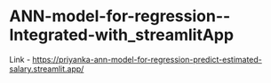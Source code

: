 # ANN-model-for-regression--Integrated-with_streamlitApp

Link - https://priyanka-ann-model-for-regression-predict-estimated-salary.streamlit.app/
